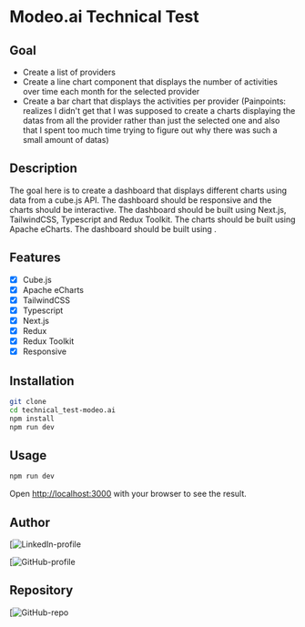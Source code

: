 # Modeo.ai Technical Test
## Goal
- Create a list of providers
- Create a line chart component that displays the number of activities over time each month for the selected provider
- Create a bar chart that displays the activities per provider
(Painpoints: realizes I didn't get that I was supposed to create a charts displaying the datas from all the provider rather than just the selected one and also that I spent too much time trying to figure out why there was such a small amount of datas)
## Description
The goal here is to create a dashboard that displays different charts using data from a cube.js API. The dashboard should be responsive and the charts should be interactive. 
The dashboard should be built using Next.js, TailwindCSS, Typescript and Redux Toolkit. 
The charts should be built using Apache eCharts. The dashboard should be built using .

## Features
- [x] Cube.js
- [x] Apache eCharts
- [x] TailwindCSS
- [x] Typescript
- [x] Next.js
- [x] Redux
- [x] Redux Toolkit
- [x] Responsive

## Installation
```bash
git clone
cd technical_test-modeo.ai
npm install
npm run dev
```

## Usage
```bash
npm run dev
```
Open [http://localhost:3000](http://localhost:3000) with your browser to see the result.

## Author
[![LinkedIn-profile](https://www.linkedin.com/in/rayan-chambet-27aa941a8)

[![GitHub-profile](https://github.com/Guts6667)

## Repository
[![GitHub-repo](https://github.com/Guts6667/technical_test-modeo.ai.git)

